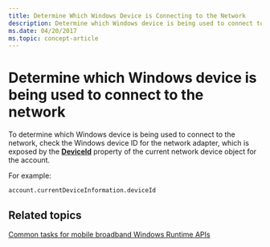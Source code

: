 ```yaml
---
title: Determine Which Windows Device is Connecting to the Network
description: Determine which Windows device is being used to connect to the network
ms.date: 04/20/2017
ms.topic: concept-article
---
```


# Determine which Windows device is being used to connect to the network

To determine which Windows device is being used to connect to the network, check the Windows device ID for the network adapter, which is exposed by the [**DeviceId**](/uwp/api/Windows.Networking.NetworkOperators.MobileBroadbandDeviceInformation#Windows_Networking_NetworkOperators_MobileBroadbandDeviceInformation_DeviceId) property of the current network device object for the account.

For example:

``` syntax
account.currentDeviceInformation.deviceId
```

## Related topics


[Common tasks for mobile broadband Windows Runtime APIs](./create-a-mobilebroadbandaccount-object.md)

 

